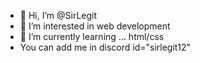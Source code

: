 - 👋 Hi, I’m @SirLegit
- 👀 I’m interested in web development
- 🌱 I’m currently learning ... html/css
- You can add me in discord id="sirlegit12"


<!---
SirLegit/SirLegit is a ✨ special ✨ repository because its `README.md` (this file) appears on your GitHub profile.
You can click the Preview link to take a look at your changes.
--->
